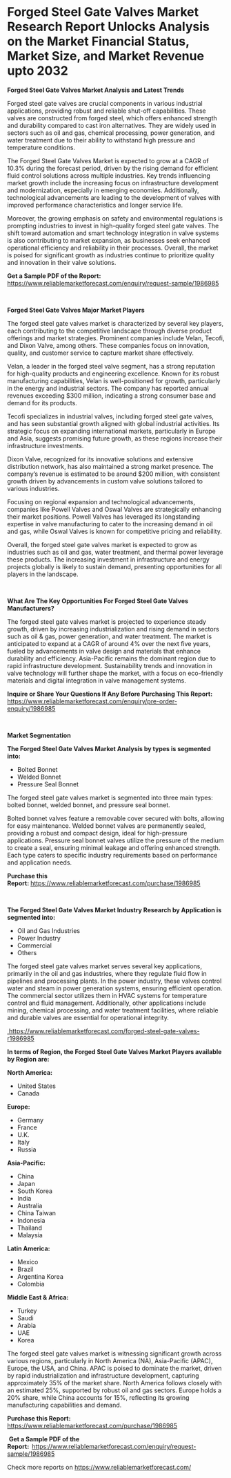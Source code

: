 <p><h1>Forged Steel Gate Valves Market Research Report Unlocks Analysis on the Market Financial Status, Market Size, and Market Revenue upto 2032</h1></p><p><strong>Forged Steel Gate Valves Market Analysis and Latest Trends</strong></p>
<p><p>Forged steel gate valves are crucial components in various industrial applications, providing robust and reliable shut-off capabilities. These valves are constructed from forged steel, which offers enhanced strength and durability compared to cast iron alternatives. They are widely used in sectors such as oil and gas, chemical processing, power generation, and water treatment due to their ability to withstand high pressure and temperature conditions.</p><p>The Forged Steel Gate Valves Market is expected to grow at a CAGR of 10.3% during the forecast period, driven by the rising demand for efficient fluid control solutions across multiple industries. Key trends influencing market growth include the increasing focus on infrastructure development and modernization, especially in emerging economies. Additionally, technological advancements are leading to the development of valves with improved performance characteristics and longer service life.</p><p>Moreover, the growing emphasis on safety and environmental regulations is prompting industries to invest in high-quality forged steel gate valves. The shift toward automation and smart technology integration in valve systems is also contributing to market expansion, as businesses seek enhanced operational efficiency and reliability in their processes. Overall, the market is poised for significant growth as industries continue to prioritize quality and innovation in their valve solutions.</p></p>
<p><strong>Get a Sample PDF of the Report:&nbsp;</strong> <a href="https://www.reliablemarketforecast.com/enquiry/request-sample/1986985?utm_campaign=3310&utm_medium=2&utm_source=Github&utm_content=ia&utm_term=10042025&utm_id=forged-steel-gate-valves">https://www.reliablemarketforecast.com/enquiry/request-sample/1986985</a></p>
<p>&nbsp;</p>
<p><strong>Forged Steel Gate Valves Major Market Players</strong></p>
<p><p>The forged steel gate valves market is characterized by several key players, each contributing to the competitive landscape through diverse product offerings and market strategies. Prominent companies include Velan, Tecofi, and Dixon Valve, among others. These companies focus on innovation, quality, and customer service to capture market share effectively.</p><p>Velan, a leader in the forged steel valve segment, has a strong reputation for high-quality products and engineering excellence. Known for its robust manufacturing capabilities, Velan is well-positioned for growth, particularly in the energy and industrial sectors. The company has reported annual revenues exceeding $300 million, indicating a strong consumer base and demand for its products.</p><p>Tecofi specializes in industrial valves, including forged steel gate valves, and has seen substantial growth aligned with global industrial activities. Its strategic focus on expanding international markets, particularly in Europe and Asia, suggests promising future growth, as these regions increase their infrastructure investments.</p><p>Dixon Valve, recognized for its innovative solutions and extensive distribution network, has also maintained a strong market presence. The company’s revenue is estimated to be around $200 million, with consistent growth driven by advancements in custom valve solutions tailored to various industries.</p><p>Focusing on regional expansion and technological advancements, companies like Powell Valves and Oswal Valves are strategically enhancing their market positions. Powell Valves has leveraged its longstanding expertise in valve manufacturing to cater to the increasing demand in oil and gas, while Oswal Valves is known for competitive pricing and reliability.</p><p>Overall, the forged steel gate valves market is expected to grow as industries such as oil and gas, water treatment, and thermal power leverage these products. The increasing investment in infrastructure and energy projects globally is likely to sustain demand, presenting opportunities for all players in the landscape.</p></p>
<p>&nbsp;</p>
<p><strong>What Are The Key Opportunities For Forged Steel Gate Valves Manufacturers?</strong></p>
<p><p>The forged steel gate valves market is projected to experience steady growth, driven by increasing industrialization and rising demand in sectors such as oil & gas, power generation, and water treatment. The market is anticipated to expand at a CAGR of around 4% over the next five years, fueled by advancements in valve design and materials that enhance durability and efficiency. Asia-Pacific remains the dominant region due to rapid infrastructure development. Sustainability trends and innovation in valve technology will further shape the market, with a focus on eco-friendly materials and digital integration in valve management systems.</p></p>
<p><strong>Inquire or Share Your Questions If Any Before Purchasing This Report:</strong> <a href="https://www.reliablemarketforecast.com/enquiry/pre-order-enquiry/1986985?utm_campaign=3310&utm_medium=2&utm_source=Github&utm_content=ia&utm_term=10042025&utm_id=forged-steel-gate-valves">https://www.reliablemarketforecast.com/enquiry/pre-order-enquiry/1986985</a></p>
<p>&nbsp;</p>
<p><strong>Market Segmentation</strong></p>
<p><strong>The Forged Steel Gate Valves Market Analysis by types is segmented into:</strong></p>
<p><ul><li>Bolted Bonnet</li><li>Welded Bonnet</li><li>Pressure Seal Bonnet</li></ul></p>
<p><p>The forged steel gate valves market is segmented into three main types: bolted bonnet, welded bonnet, and pressure seal bonnet. </p><p>Bolted bonnet valves feature a removable cover secured with bolts, allowing for easy maintenance. Welded bonnet valves are permanently sealed, providing a robust and compact design, ideal for high-pressure applications. Pressure seal bonnet valves utilize the pressure of the medium to create a seal, ensuring minimal leakage and offering enhanced strength. Each type caters to specific industry requirements based on performance and application needs.</p></p>
<p><strong>Purchase this Report:&nbsp;</strong><a href="https://www.reliablemarketforecast.com/purchase/1986985?utm_campaign=3310&utm_medium=2&utm_source=Github&utm_content=ia&utm_term=10042025&utm_id=forged-steel-gate-valves">https://www.reliablemarketforecast.com/purchase/1986985</a></p>
<p>&nbsp;</p>
<p><strong>The Forged Steel Gate Valves Market Industry Research by Application is segmented into:</strong></p>
<p><ul><li>Oil and Gas Industries</li><li>Power Industry</li><li>Commercial</li><li>Others</li></ul></p>
<p><p>The forged steel gate valves market serves several key applications, primarily in the oil and gas industries, where they regulate fluid flow in pipelines and processing plants. In the power industry, these valves control water and steam in power generation systems, ensuring efficient operation. The commercial sector utilizes them in HVAC systems for temperature control and fluid management. Additionally, other applications include mining, chemical processing, and water treatment facilities, where reliable and durable valves are essential for operational integrity.</p></p>
<p><a href="https://www.reliablemarketforecast.com/forged-steel-gate-valves-r1986985?utm_campaign=3310&utm_medium=2&utm_source=Github&utm_content=ia&utm_term=10042025&utm_id=forged-steel-gate-valves">&nbsp;https://www.reliablemarketforecast.com/forged-steel-gate-valves-r1986985</a></p>
<p><strong>In terms of Region, the Forged Steel Gate Valves Market Players available by Region are:</strong></p>
<p>
    <p> <strong> North America: </strong>
        <ul>
            <li>United States</li>
            <li>Canada</li>
        </ul>
        </p> 
    <p> <strong> Europe: </strong>
        <ul>
            <li>Germany</li>
            <li>France</li>
            <li>U.K.</li>
            <li>Italy</li>
            <li>Russia</li>
        </ul>
        </p> 
    <p> <strong> Asia-Pacific: </strong>
        <ul>
            <li>China</li>
            <li>Japan</li>
            <li>South Korea</li>
            <li>India</li>
            <li>Australia</li>
            <li>China Taiwan</li>
            <li>Indonesia</li>
            <li>Thailand</li>
            <li>Malaysia</li>
        </ul>
        </p> 
    <p> <strong> Latin America: </strong>
        <ul>
            <li>Mexico</li>
            <li>Brazil</li>
            <li>Argentina Korea</li>
            <li>Colombia</li>
        </ul>
        </p> 
    <p> <strong> Middle East & Africa: </strong>
        <ul>
            <li>Turkey</li>
            <li>Saudi</li>
            <li>Arabia</li>
            <li>UAE</li>
            <li>Korea</li>
        </ul>
    </p>
    </p>
<p><p>The forged steel gate valves market is witnessing significant growth across various regions, particularly in North America (NA), Asia-Pacific (APAC), Europe, the USA, and China. APAC is poised to dominate the market, driven by rapid industrialization and infrastructure development, capturing approximately 35% of the market share. North America follows closely with an estimated 25%, supported by robust oil and gas sectors. Europe holds a 20% share, while China accounts for 15%, reflecting its growing manufacturing capabilities and demand.</p></p>
<p><strong>Purchase this Report: </strong><a href="https://www.reliablemarketforecast.com/purchase/1986985?utm_campaign=3310&utm_medium=2&utm_source=Github&utm_content=ia&utm_term=10042025&utm_id=forged-steel-gate-valves">https://www.reliablemarketforecast.com/purchase/1986985</a></p>
<p>&nbsp;<strong>Get a Sample PDF of the Report:&nbsp;&nbsp;</strong><a href="https://www.reliablemarketforecast.com/enquiry/request-sample/1986985?utm_campaign=3310&utm_medium=2&utm_source=Github&utm_content=ia&utm_term=10042025&utm_id=forged-steel-gate-valves">https://www.reliablemarketforecast.com/enquiry/request-sample/1986985</a></p>
<p><strong></strong></p>
<p>Check more reports on <a href="https://www.reliablemarketforecast.com/?utm_campaign=3310&utm_medium=2&utm_source=Github&utm_content=ia&utm_term=10042025&utm_id=forged-steel-gate-valves">https://www.reliablemarketforecast.com/</a></p>